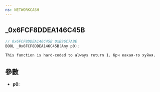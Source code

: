 ```yaml
---
ns: NETWORKCASH
---
```

## _0x6FCF8DDEA146C45B

```c
// 0x6FCF8DDEA146C45B 0xB96C7ABE
BOOL _0x6FCF8DDEA146C45B(Any p0);
```

```
This function is hard-coded to always return 1. Крч какая-то хуйня.  
```

## 參數
* **p0**: 

